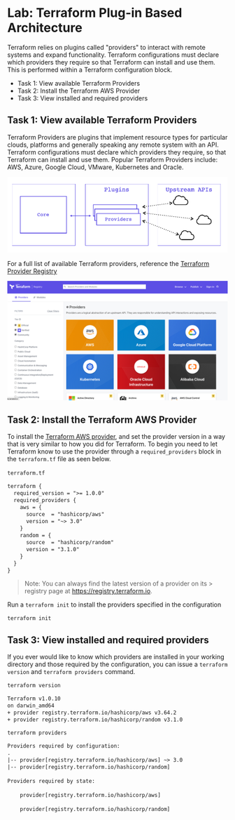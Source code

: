 # Lab: Terraform Plug-in Based Architecture

Terraform relies on plugins called "providers" to interact with remote systems and expand functionality. Terraform configurations must declare which providers they require so that Terraform can install and use them. This is performed within a Terraform configuration block.

- Task 1: View available Terraform Providers
- Task 2: Install the Terraform AWS Provider
- Task 3: View installed and required providers

## Task 1: View available Terraform Providers

Terraform Providers are plugins that implement resource types for particular clouds, platforms and generally speaking any remote system with an API. Terraform configurations must declare which providers they require, so that Terraform can install and use them. Popular Terraform Providers include: AWS, Azure, Google Cloud, VMware, Kubernetes and Oracle.

![Terraform Plug-in Architecture](img/terraform-plugin-ins.png)

For a full list of available Terraform providers, reference the [Terraform Provider Registry](https://registry.terraform.io/)

![Terraform Provider Registry](./img/terraform_provider_registry.png)

## Task 2: Install the Terraform AWS Provider

To install the [Terraform AWS provider](https://registry.terraform.io/providers/hashicorp/aws/latest), and set the provider version in a way that is very similar to how you did for Terraform. To begin you need to let Terraform know to use the provider through a `required_providers` block in the `terraform.tf` file as seen below.

`terraform.tf`

```hcl
terraform {
  required_version = ">= 1.0.0"
  required_providers {
    aws = {
      source  = "hashicorp/aws"
      version = "~> 3.0"
    }
    random = {
      source  = "hashicorp/random"
      version = "3.1.0"
    }
  }
}
```

> Note: You can always find the latest version of a provider on its > registry page at https://registry.terraform.io.

Run a `terraform init` to install the providers specified in the configuration

```shell
terraform init
```

## Task 3: View installed and required providers

If you ever would like to know which providers are installed in your working directory and those required by the configuration, you can issue a `terraform version` and `terraform providers` command.

```shell
terraform version
```

```shell
Terraform v1.0.10
on darwin_amd64
+ provider registry.terraform.io/hashicorp/aws v3.64.2
+ provider registry.terraform.io/hashicorp/random v3.1.0
```

```shell
terraform providers
```

```shell
Providers required by configuration:
.
|-- provider[registry.terraform.io/hashicorp/aws] ~> 3.0
|-- provider[registry.terraform.io/hashicorp/random]

Providers required by state:

    provider[registry.terraform.io/hashicorp/aws]

    provider[registry.terraform.io/hashicorp/random]
```